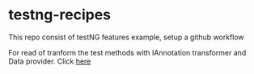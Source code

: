 # testng-recipes
This repo consist of testNG features example, setup a github workflow

For read of tranform the test methods with IAnnotation transformer and Data provider. Click [here](https://medium.com/@thananjayan1988/how-iannotation-transformer-and-dataprovider-makes-your-framework-flexible-and-scalable-in-testng-40b3c29795a0)
